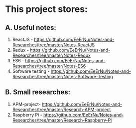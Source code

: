# This project stores:
## A. Useful notes:
  1. ReactJS - https://github.com/EeErNu/Notes-and-Researches/tree/master/Notes-ReactJS
  2. Redux - https://github.com/EeErNu/Notes-and-Researches/tree/master/Notes-Redux
  3. ES6 - https://github.com/EeErNu/Notes-and-Researches/tree/master/Notes-ES6
  4. Software testing - https://github.com/EeErNu/Notes-and-Researches/tree/master/Notes-Software-Testing
## B. Small researches:
  1. APM-project- https://github.com/EeErNu/Notes-and-Researches/tree/master/Research-APM-project
  2. Raspberry Pi - https://github.com/EeErNu/Notes-and-Researches/tree/master/Research-Raspberry-Pi


